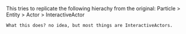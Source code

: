 This tries to replicate the following hierachy from the original:
	Particle > Entity > Actor > InteractiveActor
	
	What this does? no idea, but most things are InteractiveActors.
